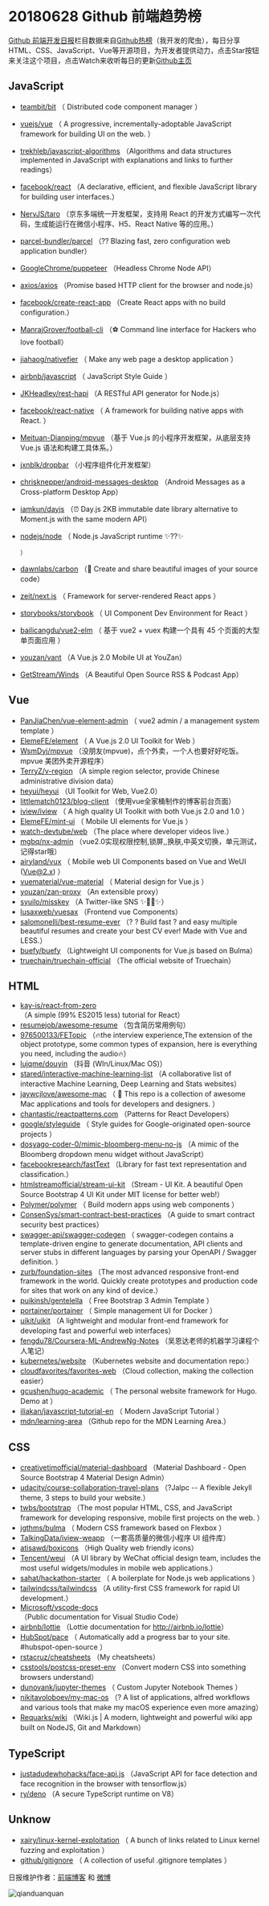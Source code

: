 # 20180628 Github 前端趋势榜

[Github 前端开发日报](http://caibaojian.com/c/news)栏目数据来自[Github热榜](http://news.caibaojian.com/)（我开发的爬虫），每日分享HTML、CSS、JavaScript、Vue等开源项目，为开发者提供动力，点击Star按钮来关注这个项目，点击Watch来收听每日的更新[Github主页](https://github.com/kujian/githubTrending)
## JavaScript

* [teambit/bit](https://github.com/teambit/bit) （
        Distributed code component manager
      ）
* [vuejs/vue](https://github.com/vuejs/vue) （
        A progressive, incrementally-adoptable JavaScript framework for building UI on the web.
      ）
* [trekhleb/javascript-algorithms](https://github.com/trekhleb/javascript-algorithms) （Algorithms and data structures implemented in JavaScript with explanations and links to further readings）
* [facebook/react](https://github.com/facebook/react) （A declarative, efficient, and flexible JavaScript library for building user interfaces.）
* [NervJS/taro](https://github.com/NervJS/taro) （京东多端统一开发框架，支持用 React 的开发方式编写一次代码，生成能运行在微信小程序、H5、React Native 等的应用。）
* [parcel-bundler/parcel](https://github.com/parcel-bundler/parcel) （?? Blazing fast, zero configuration web application bundler）
* [GoogleChrome/puppeteer](https://github.com/GoogleChrome/puppeteer) （Headless Chrome Node API）
* [axios/axios](https://github.com/axios/axios) （Promise based HTTP client for the browser and node.js）
* [facebook/create-react-app](https://github.com/facebook/create-react-app) （Create React apps with no build configuration.）
* [ManrajGrover/football-cli](https://github.com/ManrajGrover/football-cli) （⚽ Command line interface for Hackers who love football）
* [jiahaog/nativefier](https://github.com/jiahaog/nativefier) （
        Make any web page a desktop application
      ）
* [airbnb/javascript](https://github.com/airbnb/javascript) （
        JavaScript Style Guide
      ）
* [JKHeadley/rest-hapi](https://github.com/JKHeadley/rest-hapi) （A RESTful API generator for Node.js）
* [facebook/react-native](https://github.com/facebook/react) （
        A framework for building native apps with React.
      ）
* [Meituan-Dianping/mpvue](https://github.com/Meituan-Dianping/mpvue) （基于 Vue.js 的小程序开发框架，从底层支持 Vue.js 语法和构建工具体系。）
* [jxnblk/dropbar](https://github.com/jxnblk/dropbar) （小程序组件化开发框架）
* [chrisknepper/android-messages-desktop](https://github.com/chrisknepper/android-messages-desktop) （Android Messages as a Cross-platform Desktop App）
* [iamkun/dayjs](https://github.com/iamkun/dayjs) （⏰ Day.js 2KB immutable date library alternative to Moment.js with the same modern API）
* [nodejs/node](https://github.com/nodejs/node) （
        Node.js JavaScript runtime ✨??✨

      ）
* [dawnlabs/carbon](https://github.com/dawnlabs/carbon) （🎨 Create and share beautiful images of your source code）
* [zeit/next.js](https://github.com/zeit/next.js) （
        Framework for server-rendered React apps
      ）
* [storybooks/storybook](https://github.com/storybooks/storybook) （
        UI Component Dev Environment for React
      ）
* [bailicangdu/vue2-elm](https://github.com/bailicangdu/vue2-elm) （
        基于 vue2 + vuex 构建一个具有 45 个页面的大型单页面应用
      ）
* [youzan/vant](https://github.com/youzan/vant) （A Vue.js 2.0 Mobile UI at YouZan）
* [GetStream/Winds](https://github.com/GetStream/Winds) （A Beautiful Open Source RSS &amp; Podcast App）

## Vue

* [PanJiaChen/vue-element-admin](https://github.com/PanJiaChen/vue-element-admin) （
        vue2 admin / a management system template
      ）
* [ElemeFE/element](https://github.com/ElemeFE/element) （
        A Vue.js 2.0 UI Toolkit for Web
      ）
* [WsmDyj/mpvue](https://github.com/WsmDyj/mpvue) （没朋友(mpvue)，点个外卖，一个人也要好好吃饭。 mpvue 美团外卖开源程序）
* [TerryZ/v-region](https://github.com/TerryZ/v-region) （A simple region selector, provide Chinese administrative division data）
* [heyui/heyui](https://github.com/heyui/heyui) （UI Toolkit for Web, Vue2.0）
* [littlematch0123/blog-client](https://github.com/littlematch0123/blog-client) （使用vue全家桶制作的博客前台页面）
* [iview/iview](https://github.com/iview/iview) （
        A high quality UI Toolkit with both Vue.js 2.0 and 1.0
      ）
* [ElemeFE/mint-ui](https://github.com/ElemeFE/mint-ui) （
        Mobile UI elements for Vue.js
      ）
* [watch-devtube/web](https://github.com/watch-devtube/web) （The place where developer videos live.）
* [mgbq/nx-admin](https://github.com/mgbq/nx-admin) （vue2.0实现权限控制,锁屏,,换肤,中英文切换，单元测试，记得star哦）
* [airyland/vux](https://github.com/airyland/vux) （
        Mobile web UI Components based on Vue and WeUI (Vue@2.x)
      ）
* [vuematerial/vue-material](https://github.com/vuematerial/vue-material) （
        Material design for Vue.js
      ）
* [youzan/zan-proxy](https://github.com/youzan/zan-proxy) （An extensible proxy）
* [syuilo/misskey](https://github.com/syuilo/misskey) （A Twitter-like SNS ✨🐢🚀✨）
* [lusaxweb/vuesax](https://github.com/lusaxweb/vuesax) （Frontend vue Components）
* [salomonelli/best-resume-ever](https://github.com/salomonelli/best-resume-ever) （? ? Build fast ? and easy multiple beautiful resumes and create your best CV ever! Made with Vue and LESS.）
* [buefy/buefy](https://github.com/buefy/buefy) （Lightweight UI components for Vue.js based on Bulma）
* [truechain/truechain-official](https://github.com/truechain/truechain-official) （The official website of Truechain）

## HTML

* [kay-is/react-from-zero](https://github.com/kay-is/react-from-zero) （A simple (99% ES2015 less) tutorial for React）
* [resumejob/awesome-resume](https://github.com/resumejob/awesome-resume) （包含简历常用例句）
* [976500133/FETopic](https://github.com/976500133/FETopic) （🔥the interview experience,The extension of the object prototype, some common types of expansion, here is everything you need, including the audio🔥）
* [lujqme/douyin](https://github.com/lujqme/douyin) （抖音 (WIn/Linux/Mac OS)）
* [stared/interactive-machine-learning-list](https://github.com/stared/interactive-machine-learning-list) （A collaborative list of interactive Machine Learning, Deep Learning and Stats websites）
* [jaywcjlove/awesome-mac](https://github.com/jaywcjlove/awesome-mac) （
         This repo is a collection of awesome Mac applications and tools for developers and designers.
      ）
* [chantastic/reactpatterns.com](https://github.com/chantastic/reactpatterns.com) （Patterns for React Developers）
* [google/styleguide](https://github.com/google/styleguide) （
        Style guides for Google-originated open-source projects
      ）
* [dosyago-coder-0/mimic-bloomberg-menu-no-js](https://github.com/dosyago-coder-0/mimic-bloomberg-menu-no-js) （A mimic of the Bloomberg dropdown menu widget without JavaScript）
* [facebookresearch/fastText](https://github.com/facebookresearch/fastText) （Library for fast text representation and classification.）
* [htmlstreamofficial/stream-ui-kit](https://github.com/htmlstreamofficial/stream-ui-kit) （Stream - UI Kit. A beautiful Open Source Bootstrap 4 UI Kit under MIT license for better web!）
* [Polymer/polymer](https://github.com/Polymer/polymer) （
        Build modern apps using web components
      ）
* [ConsenSys/smart-contract-best-practices](https://github.com/ConsenSys/smart-contract-best-practices) （A guide to smart contract security best practices）
* [swagger-api/swagger-codegen](https://github.com/swagger-api/swagger-codegen) （
        swagger-codegen contains a template-driven engine to generate documentation, API clients and server stubs in different languages by parsing your OpenAPI / Swagger definition.
      ）
* [zurb/foundation-sites](https://github.com/zurb/foundation-sites) （The most advanced responsive front-end framework in the world. Quickly create prototypes and production code for sites that work on any kind of device.）
* [puikinsh/gentelella](https://github.com/puikinsh/gentelella) （
        Free Bootstrap 3 Admin Template
      ）
* [portainer/portainer](https://github.com/portainer/portainer) （
        Simple management UI for Docker
      ）
* [uikit/uikit](https://github.com/uikit/uikit) （A lightweight and modular front-end framework for developing fast and powerful web interfaces）
* [fengdu78/Coursera-ML-AndrewNg-Notes](https://github.com/fengdu78/Coursera-ML-AndrewNg-Notes) （吴恩达老师的机器学习课程个人笔记）
* [kubernetes/website](https://github.com/kubernetes/website) （Kubernetes website and documentation repo:）
* [cloudfavorites/favorites-web](https://github.com/cloudfavorites/favorites-web) （Cloud collection, making the collection easier）
* [gcushen/hugo-academic](https://github.com/gcushen/hugo-academic) （
        The personal website framework for Hugo. Demo at
      ）
* [iliakan/javascript-tutorial-en](https://github.com/iliakan/javascript-tutorial-en) （
        Modern JavaScript Tutorial 
      ）
* [mdn/learning-area](https://github.com/mdn/learning-area) （Github repo for the MDN Learning Area.）

## CSS

* [creativetimofficial/material-dashboard](https://github.com/creativetimofficial/material-dashboard) （Material Dashboard - Open Source Bootstrap 4 Material Design Admin）
* [udacity/course-collaboration-travel-plans](https://github.com/udacity/course-collaboration-travel-plans) （?Jalpc -- A flexible Jekyll theme, 3 steps to build your website.）
* [twbs/bootstrap](https://github.com/twbs/bootstrap) （The most popular HTML, CSS, and JavaScript framework for developing responsive, mobile first projects on the web.
      ）
* [jgthms/bulma](https://github.com/jgthms/bulma) （
        Modern CSS framework based on Flexbox
      ）
* [TalkingData/iview-weapp](https://github.com/TalkingData/iview-weapp) （一套高质量的微信小程序 UI 组件库）
* [atisawd/boxicons](https://github.com/atisawd/boxicons) （High Quality web friendly icons）
* [Tencent/weui](https://github.com/Tencent/weui) （A UI library by WeChat official design team, includes the most useful widgets/modules in mobile web applications.）
* [sahat/hackathon-starter](https://github.com/sahat/hackathon-starter) （
        A boilerplate for Node.js web applications
      ）
* [tailwindcss/tailwindcss](https://github.com/tailwindcss/tailwindcss) （A utility-first CSS framework for rapid UI development.）
* [Microsoft/vscode-docs](https://github.com/Microsoft/vscode-docs) （Public documentation for Visual Studio Code）
* [airbnb/lottie](https://github.com/airbnb/lottie) （Lottie documentation for <a href="http://airbnb.io/lottie" rel="nofollow">http://airbnb.io/lottie</a>）
* [HubSpot/pace](https://github.com/HubSpot/pace) （
        Automatically add a progress bar to your site. #hubspot-open-source
      ）
* [rstacruz/cheatsheets](https://github.com/rstacruz/cheatsheets) （My cheatsheets）
* [csstools/postcss-preset-env](https://github.com/csstools/postcss-preset-env) （Convert modern CSS into something browsers understand）
* [dunovank/jupyter-themes](https://github.com/dunovank/jupyter-themes) （
        Custom Jupyter Notebook Themes
      ）
* [nikitavoloboev/my-mac-os](https://github.com/nikitavoloboev/my-mac-os) （? A list of applications, alfred workflows and various tools that make my macOS experience even more amazing）
* [Requarks/wiki](https://github.com/Requarks/wiki) （Wiki.js | A modern, lightweight and powerful wiki app built on NodeJS, Git and Markdown）

## TypeScript

* [justadudewhohacks/face-api.js](https://github.com/justadudewhohacks/face-api.js) （JavaScript API for face detection and face recognition in the browser with tensorflow.js）
* [ry/deno](https://github.com/ry/deno) （A secure TypeScript runtime on V8）

## Unknow

* [xairy/linux-kernel-exploitation](https://github.com/xairy/linux-kernel-exploitation) （
        A bunch of links related to Linux kernel fuzzing and exploitation
      ）
* [github/gitignore](https://github.com/github/gitignore) （
        A collection of useful .gitignore templates
      ）


日报维护作者：[前端博客](http://caibaojian.com/) 和 [微博](http://caibaojian.com/go/weibo)

![qianduanquan](https://user-images.githubusercontent.com/3055447/38468989-651132ac-3b80-11e8-8e6b-15122322a9d7.png)
